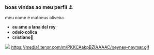 ### boas vindas ao meu perfil ⚓

meu nome é matheus oliveira



- **eu amo a lana del rey**
- **odeio colica**
- **cristiano**🌹



![](https://media1.tenor.com/m/PKKCAakpBZIAAAAC/neyney-neymar.gif)
https://media1.tenor.com/m/PKKCAakpBZIAAAAC/neyney-neymar.gif
